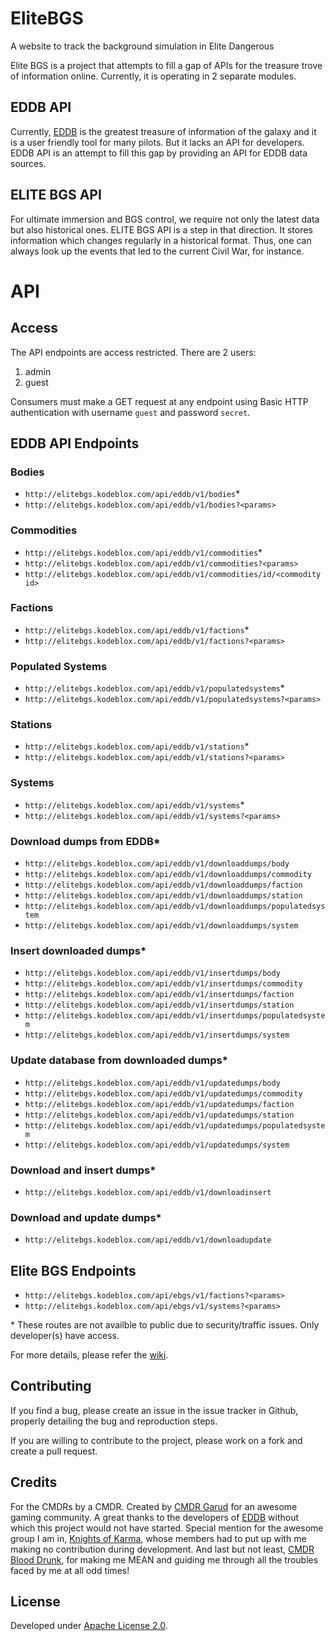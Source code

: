 # EliteBGS

A website to track the background simulation in Elite Dangerous

Elite BGS is a project that attempts to fill a gap of APIs for the treasure trove of information online. Currently, it is operating in 2 separate modules.

## EDDB API

Currently, [EDDB](https://eddb.io/) is the greatest treasure of information of the galaxy and it is a user friendly tool for many pilots. But it lacks an API for developers. EDDB API is an attempt to fill this gap by providing an API for EDDB data sources.

## ELITE BGS API

For ultimate immersion and BGS control, we require not only the latest data but also historical ones. ELITE BGS API is a step in that direction. It stores information which changes regularly in a historical format. Thus, one can always look up the events that led to the current Civil War, for instance.

# API

## Access

The API endpoints are access restricted. There are 2 users:

1. admin
2. guest

Consumers must make a GET request at any endpoint using Basic HTTP authentication with username `guest` and password `secret`.

## EDDB API Endpoints

### Bodies

- `http://elitebgs.kodeblox.com/api/eddb/v1/bodies`*
- `http://elitebgs.kodeblox.com/api/eddb/v1/bodies?<params>`

### Commodities

- `http://elitebgs.kodeblox.com/api/eddb/v1/commodities`*
- `http://elitebgs.kodeblox.com/api/eddb/v1/commodities?<params>`
- `http://elitebgs.kodeblox.com/api/eddb/v1/commodities/id/<commodity id>`

### Factions

- `http://elitebgs.kodeblox.com/api/eddb/v1/factions`*
- `http://elitebgs.kodeblox.com/api/eddb/v1/factions?<params>`

### Populated Systems

- `http://elitebgs.kodeblox.com/api/eddb/v1/populatedsystems`*
- `http://elitebgs.kodeblox.com/api/eddb/v1/populatedsystems?<params>`

### Stations

- `http://elitebgs.kodeblox.com/api/eddb/v1/stations`*
- `http://elitebgs.kodeblox.com/api/eddb/v1/stations?<params>`

### Systems

- `http://elitebgs.kodeblox.com/api/eddb/v1/systems`*
- `http://elitebgs.kodeblox.com/api/eddb/v1/systems?<params>`

### Download dumps from EDDB*

- `http://elitebgs.kodeblox.com/api/eddb/v1/downloaddumps/body`
- `http://elitebgs.kodeblox.com/api/eddb/v1/downloaddumps/commodity`
- `http://elitebgs.kodeblox.com/api/eddb/v1/downloaddumps/faction`
- `http://elitebgs.kodeblox.com/api/eddb/v1/downloaddumps/station`
- `http://elitebgs.kodeblox.com/api/eddb/v1/downloaddumps/populatedsystem`
- `http://elitebgs.kodeblox.com/api/eddb/v1/downloaddumps/system`

### Insert downloaded dumps*

- `http://elitebgs.kodeblox.com/api/eddb/v1/insertdumps/body`
- `http://elitebgs.kodeblox.com/api/eddb/v1/insertdumps/commodity`
- `http://elitebgs.kodeblox.com/api/eddb/v1/insertdumps/faction`
- `http://elitebgs.kodeblox.com/api/eddb/v1/insertdumps/station`
- `http://elitebgs.kodeblox.com/api/eddb/v1/insertdumps/populatedsystem`
- `http://elitebgs.kodeblox.com/api/eddb/v1/insertdumps/system`

### Update database from downloaded dumps*

- `http://elitebgs.kodeblox.com/api/eddb/v1/updatedumps/body`
- `http://elitebgs.kodeblox.com/api/eddb/v1/updatedumps/commodity`
- `http://elitebgs.kodeblox.com/api/eddb/v1/updatedumps/faction`
- `http://elitebgs.kodeblox.com/api/eddb/v1/updatedumps/station`
- `http://elitebgs.kodeblox.com/api/eddb/v1/updatedumps/populatedsystem`
- `http://elitebgs.kodeblox.com/api/eddb/v1/updatedumps/system`

### Download and insert dumps*

- `http://elitebgs.kodeblox.com/api/eddb/v1/downloadinsert`

### Download and update dumps*

- `http://elitebgs.kodeblox.com/api/eddb/v1/downloadupdate`

## Elite BGS Endpoints

- `http://elitebgs.kodeblox.com/api/ebgs/v1/factions?<params>`
- `http://elitebgs.kodeblox.com/api/ebgs/v1/systems?<params>`

\* These routes are not availble to public due to security/traffic issues. Only developer(s) have access.

For more details, please refer the [wiki](https://github.com/SayakMukhopadhyay/elitebgs/wiki "EliteBGS Wiki").

## Contributing

If you find a bug, please create an issue in the issue tracker in Github, properly detailing the bug and reproduction steps.

If you are willing to contribute to the project, please work on a fork and create a pull request.

## Credits

For the CMDRs by a CMDR. Created by [CMDR Garud](https://forums.frontier.co.uk/member.php/136073-Garud) for an awesome gaming community. 
A great thanks to the developers of [EDDB](https://eddb.io/) without which this project would not have started. Special mention for the awesome group I am in, [Knights of Karma](http://knightsofkarma.com/), whose members had to put up with me making no contribution during development. And last but not least, [CMDR Blood Drunk](https://forums.frontier.co.uk/member.php/125031-Blood-Drunk), for making me MEAN and guiding me through all the troubles faced by me at all odd times!

## License

Developed under [Apache License 2.0](https://choosealicense.com/licenses/apache-2.0/).
